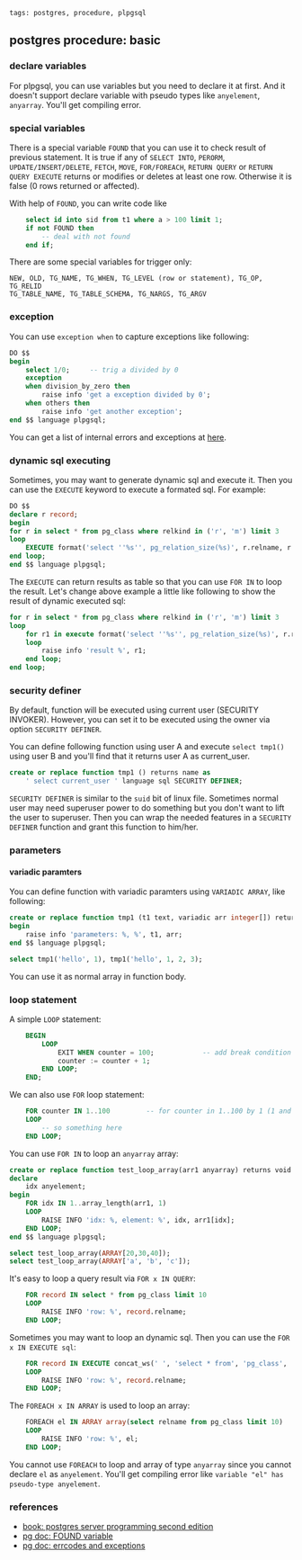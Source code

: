 ```metadata
tags: postgres, procedure, plpgsql
```

## postgres procedure: basic

### declare variables
For plpgsql, you can use variables but you need to declare it at first. And it doesn't
 support declare variable with pseudo types like `anyelement`, `anyarray`. You'll get
 compiling error.

### special variables
There is a special variable `FOUND` that you can use it to check result of previous
 statement. It is true if any of `SELECT INTO`, `PERORM`, `UPDATE/INSERT/DELETE`,
 `FETCH`, `MOVE`, `FOR/FOREACH`, `RETURN QUERY` or `RETURN QUERY EXECUTE` returns
 or modifies or deletes at least one row. Otherwise it is false (0 rows returned
 or affected).

With help of `FOUND`, you can write code like

```sql
    select id into sid from t1 where a > 100 limit 1;
    if not FOUND then
        -- deal with not found
    end if;
```

There are some special variables for trigger only:

    NEW, OLD, TG_NAME, TG_WHEN, TG_LEVEL (row or statement), TG_OP, TG_RELID
    TG_TABLE_NAME, TG_TABLE_SCHEMA, TG_NARGS, TG_ARGV

### exception
You can use `exception when` to capture exceptions like following:

```sql
DO $$
begin
    select 1/0;     -- trig a divided by 0
    exception
    when division_by_zero then
        raise info 'get a exception divided by 0';
    when others then
        raise info 'get another exception';
end $$ language plpgsql;
```

You can get a list of internal errors and exceptions at
 [here](https://www.postgresql.org/docs/10/errcodes-appendix.html).

### dynamic sql executing
Sometimes, you may want to generate dynamic sql and execute it. Then you can use the
 `EXECUTE` keyword to execute a formated sql. For example:

```sql
DO $$
declare r record;
begin
for r in select * from pg_class where relkind in ('r', 'm') limit 3
loop
    EXECUTE format('select ''%s'', pg_relation_size(%s)', r.relname, r.oid);
end loop;
end $$ language plpgsql;
```

The `EXECUTE` can return results as table so that you can use `FOR IN` to loop the
 result. Let's change above example a little like following to show the result of
 dynamic executed sql:

```sql
for r in select * from pg_class where relkind in ('r', 'm') limit 3
loop
    for r1 in execute format('select ''%s'', pg_relation_size(%s)', r.relname, r.oid)
    loop
        raise info 'result %', r1;
    end loop;
end loop;
```

### security definer
By default, function will be executed using current user (SECURITY INVOKER). However,
 you can set it to be executed using the owner via option `SECURITY DEFINER`.

You can define following function using user A and execute `select tmp1()` using user
 B and you'll find that it returns user A as current_user.

```sql
create or replace function tmp1 () returns name as
    ' select current_user ' language sql SECURITY DEFINER;
```

`SECURITY DEFINER` is similar to the `suid` bit of linux file. Sometimes normal
 user may need superuser power to do something but you don't want to lift the user
 to superuser. Then you can wrap the needed features in a `SECURITY DEFINER` function
 and grant this function to him/her.

### parameters

#### variadic paramters
You can define function with variadic paramters using `VARIADIC ARRAY`, like following:

```sql
create or replace function tmp1 (t1 text, variadic arr integer[]) returns void as $$
begin
    raise info 'parameters: %, %', t1, arr;
end $$ language plpgsql;

select tmp1('hello', 1), tmp1('hello', 1, 2, 3);
```

You can use it as normal array in function body.

### loop statement
A simple `LOOP` statement:

```sql
    BEGIN
        LOOP
            EXIT WHEN counter = 100;            -- add break condition
            counter := counter + 1;
        END LOOP;
    END;
```

We can also use `FOR` loop statement:

```sql
    FOR counter IN 1..100         -- for counter in 1..100 by 1 (1 and 100 inclusive);
    LOOP
        -- so something here
    END LOOP;
```

You can use `FOR IN` to loop an `anyarray` array:

```sql
create or replace function test_loop_array(arr1 anyarray) returns void as $$
declare
    idx anyelement;
begin
    FOR idx IN 1..array_length(arr1, 1)
    LOOP
        RAISE INFO 'idx: %, element: %', idx, arr1[idx];
    END LOOP;
end $$ language plpgsql;

select test_loop_array(ARRAY[20,30,40]);
select test_loop_array(ARRAY['a', 'b', 'c']);
```

It's easy to loop a query result via `FOR x IN QUERY`:

```sql
    FOR record IN select * from pg_class limit 10
    LOOP
        RAISE INFO 'row: %', record.relname;
    END LOOP;
```

Sometimes you may want to loop an dynamic sql. Then you can use the `FOR x IN EXECUTE sql`:

```sql
    FOR record IN EXECUTE concat_ws(' ', 'select * from', 'pg_class', 'limit 10')
    LOOP
        RAISE INFO 'row: %', record.relname;
    END LOOP;
```

The `FOREACH x IN ARRAY` is used to loop an array:

```sql
    FOREACH el IN ARRAY array(select relname from pg_class limit 10)
    LOOP
        RAISE INFO 'row: %', el;
    END LOOP;
```

You cannot use `FOREACH` to loop and array of type `anyarray` since you cannot declare
 `el` as `anyelement`. You'll get compiling error like
  `variable "el" has pseudo-type anyelement`.

### references
- [book: postgres server programming second edition](http://sd.blackball.lv/library/PostgreSQL_Server_Programming_Second_Edition_(2015).pdf)
- [pg doc: FOUND variable](https://www.postgresql.org/docs/10/plpgsql-statements.html#PLPGSQL-STATEMENTS-DIAGNOSTICS)
- [pg doc: errcodes and exceptions](https://www.postgresql.org/docs/10/errcodes-appendix.html)

